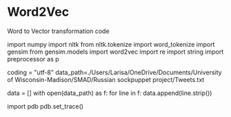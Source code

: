 # Word2Vec
Word to Vector transformation code

import numpy
import nltk
from nltk.tokenize import word_tokenize
import gensim
from gensim.models import word2vec
import re
import string
import preprocessor as p

coding = "utf-8"
data_path=./Users/Larisa/OneDrive/Documents/University of Wisconsin-Madison/SMAD/Russian sockpuppet project/Tweets.txt

data = []
with open(data_path) as f:
     for line in f:
	data.append(line.strip())
     
import pdb
pdb.set_trace()
